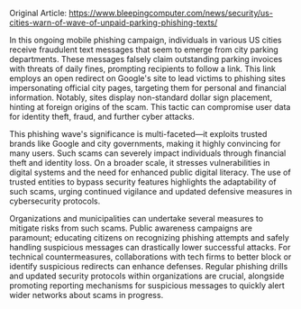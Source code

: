 Original Article: https://www.bleepingcomputer.com/news/security/us-cities-warn-of-wave-of-unpaid-parking-phishing-texts/

In this ongoing mobile phishing campaign, individuals in various US cities receive fraudulent text messages that seem to emerge from city parking departments. These messages falsely claim outstanding parking invoices with threats of daily fines, prompting recipients to follow a link. This link employs an open redirect on Google's site to lead victims to phishing sites impersonating official city pages, targeting them for personal and financial information. Notably, sites display non-standard dollar sign placement, hinting at foreign origins of the scam. This tactic can compromise user data for identity theft, fraud, and further cyber attacks.

This phishing wave's significance is multi-faceted—it exploits trusted brands like Google and city governments, making it highly convincing for many users. Such scams can severely impact individuals through financial theft and identity loss. On a broader scale, it stresses vulnerabilities in digital systems and the need for enhanced public digital literacy. The use of trusted entities to bypass security features highlights the adaptability of such scams, urging continued vigilance and updated defensive measures in cybersecurity protocols.

Organizations and municipalities can undertake several measures to mitigate risks from such scams. Public awareness campaigns are paramount; educating citizens on recognizing phishing attempts and safely handling suspicious messages can drastically lower successful attacks. For technical countermeasures, collaborations with tech firms to better block or identify suspicious redirects can enhance defenses. Regular phishing drills and updated security protocols within organizations are crucial, alongside promoting reporting mechanisms for suspicious messages to quickly alert wider networks about scams in progress.